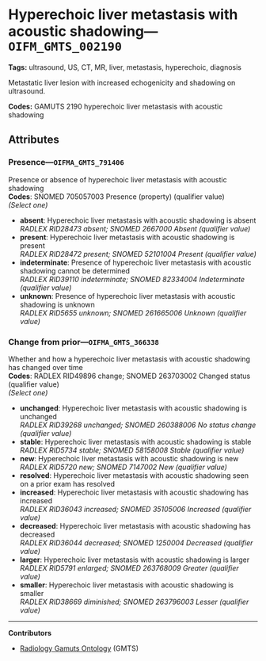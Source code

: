 # Hyperechoic liver metastasis with acoustic shadowing—`OIFM_GMTS_002190`

**Tags:** ultrasound, US, CT, MR, liver, metastasis, hyperechoic, diagnosis

Metastatic liver lesion with increased echogenicity and shadowing on ultrasound.

**Codes:** GAMUTS 2190 hyperechoic liver metastasis with acoustic shadowing

## Attributes

### Presence—`OIFMA_GMTS_791406`

Presence or absence of hyperechoic liver metastasis with acoustic shadowing  
**Codes**: SNOMED 705057003 Presence (property) (qualifier value)  
*(Select one)*

- **absent**: Hyperechoic liver metastasis with acoustic shadowing is absent  
_RADLEX RID28473 absent; SNOMED 2667000 Absent (qualifier value)_
- **present**: Hyperechoic liver metastasis with acoustic shadowing is present  
_RADLEX RID28472 present; SNOMED 52101004 Present (qualifier value)_
- **indeterminate**: Presence of hyperechoic liver metastasis with acoustic shadowing cannot be determined  
_RADLEX RID39110 indeterminate; SNOMED 82334004 Indeterminate (qualifier value)_
- **unknown**: Presence of hyperechoic liver metastasis with acoustic shadowing is unknown  
_RADLEX RID5655 unknown; SNOMED 261665006 Unknown (qualifier value)_

### Change from prior—`OIFMA_GMTS_366338`

Whether and how a hyperechoic liver metastasis with acoustic shadowing has changed over time  
**Codes**: RADLEX RID49896 change; SNOMED 263703002 Changed status (qualifier value)  
*(Select one)*

- **unchanged**: Hyperechoic liver metastasis with acoustic shadowing is unchanged  
_RADLEX RID39268 unchanged; SNOMED 260388006 No status change (qualifier value)_
- **stable**: Hyperechoic liver metastasis with acoustic shadowing is stable  
_RADLEX RID5734 stable; SNOMED 58158008 Stable (qualifier value)_
- **new**: Hyperechoic liver metastasis with acoustic shadowing is new  
_RADLEX RID5720 new; SNOMED 7147002 New (qualifier value)_
- **resolved**: Hyperechoic liver metastasis with acoustic shadowing seen on a prior exam has resolved  
- **increased**: Hyperechoic liver metastasis with acoustic shadowing has increased  
_RADLEX RID36043 increased; SNOMED 35105006 Increased (qualifier value)_
- **decreased**: Hyperechoic liver metastasis with acoustic shadowing has decreased  
_RADLEX RID36044 decreased; SNOMED 1250004 Decreased (qualifier value)_
- **larger**: Hyperechoic liver metastasis with acoustic shadowing is larger  
_RADLEX RID5791 enlarged; SNOMED 263768009 Greater (qualifier value)_
- **smaller**: Hyperechoic liver metastasis with acoustic shadowing is smaller  
_RADLEX RID38669 diminished; SNOMED 263796003 Lesser (qualifier value)_

---

**Contributors**

- [Radiology Gamuts Ontology](https://gamuts.net/) (GMTS)